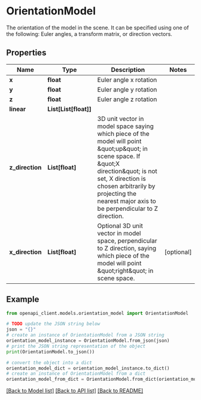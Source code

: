 # OrientationModel

The orientation of the model in the scene. It can be specified using one of the following: Euler angles, a transform matrix, or direction vectors. 

## Properties

Name | Type | Description | Notes
------------ | ------------- | ------------- | -------------
**x** | **float** | Euler angle x rotation | 
**y** | **float** | Euler angle y rotation | 
**z** | **float** | Euler angle z rotation | 
**linear** | **List[List[float]]** |  | 
**z_direction** | **List[float]** | 3D unit vector in model space saying which piece of the model will point \&quot;up\&quot; in scene space. If \&quot;X direction\&quot; is not set, X direction is chosen arbitrarily by projecting the nearest major axis to be perpendicular to Z direction.  | 
**x_direction** | **List[float]** | Optional 3D unit vector in model space, perpendicular to Z direction, saying which piece of the model will point \&quot;right\&quot; in scene space.  | [optional] 

## Example

```python
from openapi_client.models.orientation_model import OrientationModel

# TODO update the JSON string below
json = "{}"
# create an instance of OrientationModel from a JSON string
orientation_model_instance = OrientationModel.from_json(json)
# print the JSON string representation of the object
print(OrientationModel.to_json())

# convert the object into a dict
orientation_model_dict = orientation_model_instance.to_dict()
# create an instance of OrientationModel from a dict
orientation_model_from_dict = OrientationModel.from_dict(orientation_model_dict)
```
[[Back to Model list]](../README.md#documentation-for-models) [[Back to API list]](../README.md#documentation-for-api-endpoints) [[Back to README]](../README.md)


